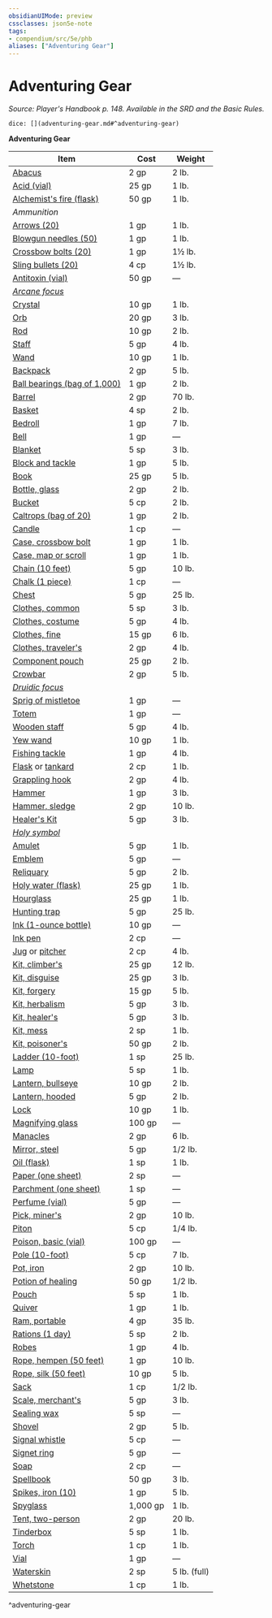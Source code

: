 ```yaml
---
obsidianUIMode: preview
cssclasses: json5e-note
tags:
- compendium/src/5e/phb
aliases: ["Adventuring Gear"]
---
```

# Adventuring Gear
*Source: Player's Handbook p. 148. Available in the SRD and the Basic Rules.* 

`dice: [](adventuring-gear.md#^adventuring-gear)`

**Adventuring Gear**

| Item | Cost | Weight |
|------|------|--------|
| [Abacus](compendium/items/abacus.md) | 2 gp | 2 lb. |
| [Acid (vial)](compendium/items/acid-vial.md) | 25 gp | 1 lb. |
| [Alchemist's fire (flask)](compendium/items/alchemists-fire-flask.md) | 50 gp | 1 lb. |
| *Ammunition* |  |  |
| [Arrows (20)](compendium/items/arrows-20.md) | 1 gp | 1 lb. |
| [Blowgun needles (50)](compendium/items/blowgun-needles-50.md) | 1 gp | 1 lb. |
| [Crossbow bolts (20)](compendium/items/crossbow-bolts-20.md) | 1 gp | 1½ lb. |
| [Sling bullets (20)](compendium/items/sling-bullets-20.md) | 4 cp | 1½ lb. |
| [Antitoxin (vial)](compendium/items/antitoxin-vial.md) | 50 gp | — |
| *[Arcane focus](compendium/items/arcane-focus.md)* |  |  |
| [Crystal](compendium/items/crystal.md) | 10 gp | 1 lb. |
| [Orb](compendium/items/orb.md) | 20 gp | 3 lb. |
| [Rod](compendium/items/rod.md) | 10 gp | 2 lb. |
| [Staff](compendium/items/staff.md) | 5 gp | 4 lb. |
| [Wand](compendium/items/wand.md) | 10 gp | 1 lb. |
| [Backpack](compendium/items/backpack.md) | 2 gp | 5 lb. |
| [Ball bearings (bag of 1,000)](compendium/items/ball-bearings-bag-of-1000.md) | 1 gp | 2 lb. |
| [Barrel](compendium/items/barrel.md) | 2 gp | 70 lb. |
| [Basket](compendium/items/basket.md) | 4 sp | 2 lb. |
| [Bedroll](compendium/items/bedroll.md) | 1 gp | 7 lb. |
| [Bell](compendium/items/bell.md) | 1 gp | — |
| [Blanket](compendium/items/blanket.md) | 5 sp | 3 lb. |
| [Block and tackle](compendium/items/block-and-tackle.md) | 1 gp | 5 lb. |
| [Book](compendium/items/book.md) | 25 gp | 5 lb. |
| [Bottle, glass](compendium/items/glass-bottle.md) | 2 gp | 2 lb. |
| [Bucket](compendium/items/bucket.md) | 5 cp | 2 lb. |
| [Caltrops (bag of 20)](compendium/items/caltrops-bag-of-20.md) | 1 gp | 2 lb. |
| [Candle](compendium/items/candle.md) | 1 cp | — |
| [Case, crossbow bolt](compendium/items/crossbow-bolt-case.md) | 1 gp | 1 lb. |
| [Case, map or scroll](compendium/items/map-or-scroll-case.md) | 1 gp | 1 lb. |
| [Chain (10 feet)](compendium/items/chain-10-feet.md) | 5 gp | 10 lb. |
| [Chalk (1 piece)](compendium/items/chalk-1-piece.md) | 1 cp | — |
| [Chest](compendium/items/chest.md) | 5 gp | 25 lb. |
| [Clothes, common](compendium/items/common-clothes.md) | 5 sp | 3 lb. |
| [Clothes, costume](compendium/items/costume-clothes.md) | 5 gp | 4 lb. |
| [Clothes, fine](compendium/items/fine-clothes.md) | 15 gp | 6 lb. |
| [Clothes, traveler's](compendium/items/travelers-clothes.md) | 2 gp | 4 lb. |
| [Component pouch](compendium/items/component-pouch.md) | 25 gp | 2 lb. |
| [Crowbar](compendium/items/crowbar.md) | 2 gp | 5 lb. |
| *[Druidic focus](compendium/items/druidic-focus.md)* |  |  |
| [Sprig of mistletoe](compendium/items/sprig-of-mistletoe.md) | 1 gp | — |
| [Totem](compendium/items/totem.md) | 1 gp | — |
| [Wooden staff](compendium/items/wooden-staff.md) | 5 gp | 4 lb. |
| [Yew wand](compendium/items/yew-wand.md) | 10 gp | 1 lb. |
| [Fishing tackle](compendium/items/fishing-tackle.md) | 1 gp | 4 lb. |
| [Flask](compendium/items/flask.md) or [tankard](compendium/items/tankard.md) | 2 cp | 1 lb. |
| [Grappling hook](compendium/items/grappling-hook.md) | 2 gp | 4 lb. |
| [Hammer](compendium/items/hammer.md) | 1 gp | 3 lb. |
| [Hammer, sledge](compendium/items/sledgehammer.md) | 2 gp | 10 lb. |
| [Healer's Kit](compendium/items/healers-kit.md) | 5 gp | 3 lb. |
| *[Holy symbol](compendium/items/holy-symbol.md)* |  |  |
| [Amulet](compendium/items/amulet.md) | 5 gp | 1 lb. |
| [Emblem](compendium/items/emblem.md) | 5 gp | — |
| [Reliquary](compendium/items/reliquary.md) | 5 gp | 2 lb. |
| [Holy water (flask)](compendium/items/holy-water-flask.md) | 25 gp | 1 lb. |
| [Hourglass](compendium/items/hourglass.md) | 25 gp | 1 lb. |
| [Hunting trap](compendium/items/hunting-trap.md) | 5 gp | 25 lb. |
| [Ink (1-ounce bottle)](compendium/items/ink-1-ounce-bottle.md) | 10 gp | — |
| [Ink pen](compendium/items/ink-pen.md) | 2 cp | — |
| [Jug](compendium/items/jug.md) or [pitcher](compendium/items/pitcher.md) | 2 cp | 4 lb. |
| [Kit, climber's](compendium/items/climbers-kit.md) | 25 gp | 12 lb. |
| [Kit, disguise](compendium/items/disguise-kit.md) | 25 gp | 3 lb. |
| [Kit, forgery](compendium/items/forgery-kit.md) | 15 gp | 5 lb. |
| [Kit, herbalism](compendium/items/herbalism-kit.md) | 5 gp | 3 lb. |
| [Kit, healer's](compendium/items/healers-kit.md) | 5 gp | 3 lb. |
| [Kit, mess](compendium/items/mess-kit.md) | 2 sp | 1 lb. |
| [Kit, poisoner's](compendium/items/poisoners-kit.md) | 50 gp | 2 lb. |
| [Ladder (10-foot)](compendium/items/ladder-10-foot.md) | 1 sp | 25 lb. |
| [Lamp](compendium/items/lamp.md) | 5 sp | 1 lb. |
| [Lantern, bullseye](compendium/items/bullseye-lantern.md) | 10 gp | 2 lb. |
| [Lantern, hooded](compendium/items/hooded-lantern.md) | 5 gp | 2 lb. |
| [Lock](compendium/items/lock.md) | 10 gp | 1 lb. |
| [Magnifying glass](compendium/items/magnifying-glass.md) | 100 gp | — |
| [Manacles](compendium/items/manacles.md) | 2 gp | 6 lb. |
| [Mirror, steel](compendium/items/steel-mirror.md) | 5 gp | 1/2 lb. |
| [Oil (flask)](compendium/items/oil-flask.md) | 1 sp | 1 lb. |
| [Paper (one sheet)](compendium/items/paper-one-sheet.md) | 2 sp | — |
| [Parchment (one sheet)](compendium/items/parchment-one-sheet.md) | 1 sp | — |
| [Perfume (vial)](compendium/items/perfume-vial.md) | 5 gp | — |
| [Pick, miner's](compendium/items/miners-pick.md) | 2 gp | 10 lb. |
| [Piton](compendium/items/piton.md) | 5 cp | 1/4 lb. |
| [Poison, basic (vial)](compendium/items/basic-poison-vial.md) | 100 gp | — |
| [Pole (10-foot)](compendium/items/pole-10-foot.md) | 5 cp | 7 lb. |
| [Pot, iron](compendium/items/iron-pot.md) | 2 gp | 10 lb. |
| [Potion of healing](compendium/items/potion-of-healing.md) | 50 gp | 1/2 lb. |
| [Pouch](compendium/items/pouch.md) | 5 sp | 1 lb. |
| [Quiver](compendium/items/quiver.md) | 1 gp | 1 lb. |
| [Ram, portable](compendium/items/portable-ram.md) | 4 gp | 35 lb. |
| [Rations (1 day)](compendium/items/rations-1-day.md) | 5 sp | 2 lb. |
| [Robes](compendium/items/robes.md) | 1 gp | 4 lb. |
| [Rope, hempen (50 feet)](compendium/items/hempen-rope-50-feet.md) | 1 gp | 10 lb. |
| [Rope, silk (50 feet)](compendium/items/silk-rope-50-feet.md) | 10 gp | 5 lb. |
| [Sack](compendium/items/sack.md) | 1 cp | 1/2 lb. |
| [Scale, merchant's](compendium/items/merchants-scale.md) | 5 gp | 3 lb. |
| [Sealing wax](compendium/items/sealing-wax.md) | 5 sp | — |
| [Shovel](compendium/items/shovel.md) | 2 gp | 5 lb. |
| [Signal whistle](compendium/items/signal-whistle.md) | 5 cp | — |
| [Signet ring](compendium/items/signet-ring.md) | 5 gp | — |
| [Soap](compendium/items/soap.md) | 2 cp | — |
| [Spellbook](compendium/items/spellbook.md) | 50 gp | 3 lb. |
| [Spikes, iron (10)](compendium/items/iron-spikes-10.md) | 1 gp | 5 lb. |
| [Spyglass](compendium/items/spyglass.md) | 1,000 gp | 1 lb. |
| [Tent, two-person](compendium/items/two-person-tent.md) | 2 gp | 20 lb. |
| [Tinderbox](compendium/items/tinderbox.md) | 5 sp | 1 lb. |
| [Torch](compendium/items/torch.md) | 1 cp | 1 lb. |
| [Vial](compendium/items/vial.md) | 1 gp | — |
| [Waterskin](compendium/items/waterskin.md) | 2 sp | 5 lb. (full) |
| [Whetstone](compendium/items/whetstone.md) | 1 cp | 1 lb. |
^adventuring-gear